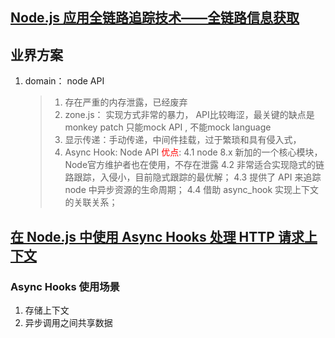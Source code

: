 ## [Node.js 应用全链路追踪技术——全链路信息获取](https://mp.weixin.qq.com/s/YGiz2T2TQ2XuRZv0cYO9mQ)

## 业界方案
1. domain： node API
   > 1. 存在严重的内存泄露，已经废弃
   > 2. zone.js： 实现方式非常的暴力， API比较晦涩，最关键的缺点是monkey patch 只能mock API , 不能mock language
   > 3. 显示传递：手动传递，中间件挂载，过于繁琐和具有侵入式，
   > 4. Async Hook: Node API
   > <font color=red>优点</font>:
   > 4.1 node 8.x 新加的一个核心模块， Node官方维护者也在使用，不存在泄露
   > 4.2 非常适合实现隐式的链路跟踪，入侵小，目前隐式跟踪的最优解；
   > 4.3 提供了 API 来追踪 node 中异步资源的生命周期；
   > 4.4 借助 async_hook 实现上下文的关联关系；

## [在 Node.js 中使用 Async Hooks 处理 HTTP 请求上下文](https://www.imooc.com/article/314801)
### Async Hooks 使用场景
1. 存储上下文
2. 异步调用之间共享数据

